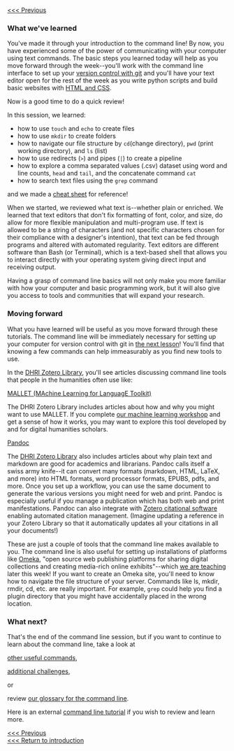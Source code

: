 [<<< Previous](grep.md)

### What we've learned

You've made it through your introduction to the command line! By now, you have experienced some of the power of communicating with your computer using text commands. The basic steps you learned today will help as you move forward through the week--you'll work with the command line interface to set up your [version control with git](https://github.com/DHRI-Curriculum/git) and you'll have your text editor open for the rest of the week as you write python scripts and build basic websites with [HTML and CSS](https://github.com/DHRI-Curriculum/html-css).

Now is a good time to do a quick review!

In this session, we learned:
- how to use `touch` and `echo` to create files 
- how to use `mkdir` to create folders
- how to navigate our file structure by `cd`(change directory), `pwd` (print working directory), and `ls` (list)
- how to use redirects (`>`) and pipes (`|`) to create a pipeline
- how to explore a comma separated values (.csv) dataset using word and line counts, `head` and `tail`, and the concatenate command `cat`
- how to search text files using the `grep` command

and we made a [cheat sheet](commands.md) for reference!

When we started, we reviewed what text is--whether plain or enriched. We learned that text editors that don't fix formatting of font, color, and size, do allow for more flexible manipulation and multi-program use. If text is allowed to be a string of characters (and not specific characters chosen for their compliance with a designer's intention), that text can be fed through programs and altered with automated regularity. Text editors are different software than Bash (or Terminal), which is a text-based shell that allows you to interact directly with your operating system giving direct input and receiving output. 

Having a grasp of command line basics will not only make you more familiar with how your computer and basic programming work, but it will also give you access to tools and communities that will expand your research.

### Moving forward

What you have learned will be useful as you move forward through these tutorials. The command line will be immediately necessary for setting up your computer for version control with git in [the next lesson](https://github.com/DHRI-Curriculum/git)! You'll find that knowing a few commands can help immeasurably as you find new tools to use.

In the [DHRI Zotero Library](https://www.zotero.org/groups/2164386/digital_humanities_research_institute), you'll see articles discussing command line tools that people in the humanities often use like:

[MALLET (MAchine Learning for LanguagE Toolkit)](http://mallet.cs.umass.edu/index.php)

The DHRI Zotero Library includes articles about how and why you might want to use MALLET. If you complete [our machine learning workshop](https://github.com/DHRI-Curriculum/machine-learning) and get a sense of how it works, you may want to explore this tool developed by and for digital humanities scholars.  

[Pandoc](https://pandoc.org/)

The [DHRI Zotero Library](https://www.zotero.org/groups/2164386/digital_humanities_research_institute) also includes articles about why plain text and markdown are good for academics and librarians. Pandoc calls itself a swiss army knife--it can convert many formats (markdown, HTML, LaTeX, and more) into HTML formats, word processor formats, EPUBS, pdfs, and more. Once you set up a workflow, you can use the same document to generate the various versions you might need for web and print. Pandoc is especially useful if you manage a publication which has both web and print manifestations. Pandoc can also integrate with [Zotero citational software](https://www.zotero.org/) enabling automated citation management. (Imagine updating a reference in your Zotero Library so that it automatically updates all your citations in all your documents!)

These are just a couple of tools that the command line makes available to you. The command line is also useful for setting up installations of platforms like [Omeka](https://omeka.org/), "open source web publishing platforms for sharing digital collections and creating media-rich online exhibits"--which [we are teaching](https://github.com/GCDigitalFellows/omeka/) later this week!  If you want to create an Omeka site, you'll need to know how to navigate the file structure of your server. Commands like ls, mkdir, rmdir, cd, etc. are really important. For example, `grep` could help you find a plugin directory that you might have accidentally placed in the wrong location.

### What next?

That's the end of the command line session, but if you want to continue to learn about the command line, take a look at 

[other useful commands](other-commands.md), 

[additional challenges](challenges.md),

or 

review [our glossary for the command line](https://github.com/DHRI-Curriculum/glossary/blob/master/sections/command-line.md).   

Here is an external [command line tutorial]( https://ryanstutorials.net/linuxtutorial/) if you wish to review and learn more.

[<<< Previous](grep.md)  
[<<< Return to introduction](README.md)


